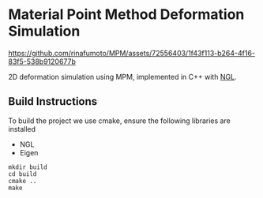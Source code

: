 # Material Point Method Deformation Simulation



https://github.com/rinafumoto/MPM/assets/72556403/1f43f113-b264-4f16-83f5-538b9120677b


2D deformation simulation using MPM, implemented in C++ with [NGL](https://github.com/NCCA/NGL).

## Build Instructions
To build the project we use cmake, ensure the following libraries are installed

- NGL
- Eigen

```
mkdir build
cd build
cmake ..
make
```
